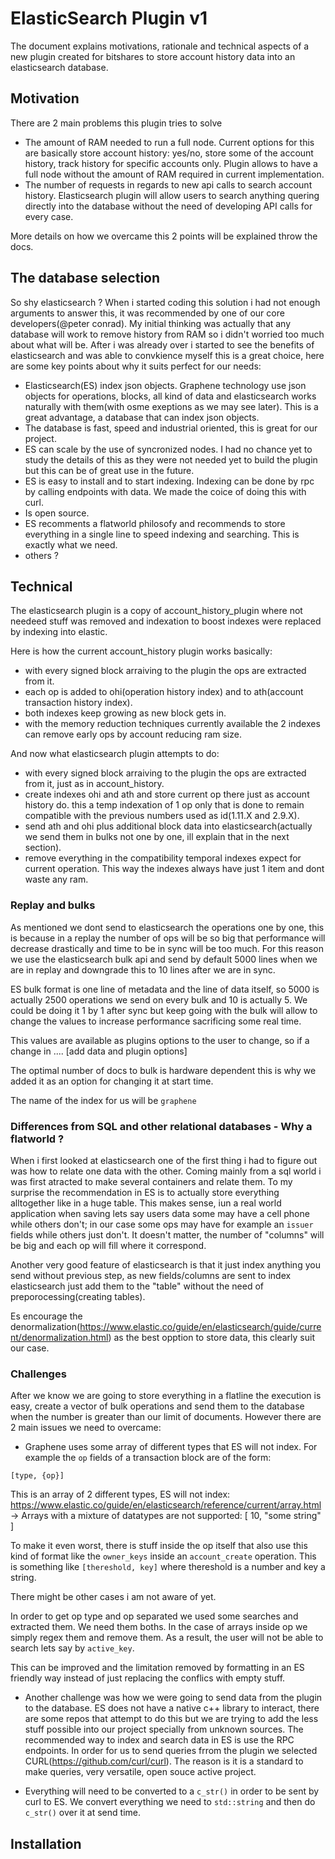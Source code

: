 # ElasticSearch Plugin v1

The document explains motivations, rationale and technical aspects of a new plugin created for bitshares to store account history data into an elasticsearch database.

## Motivation

There are 2 main problems this plugin tries to solve

- The amount of RAM needed to run a full node. Current options for this are basically store account history: yes/no, store some of the account history, track history for specific accounts only. Plugin allows to have a full node without the amount of RAM required in current implementation.
- The number of requests in regards to new api calls to search account history. Elasticsearch plugin will allow users to search anything quering directly into the database without the need of developing API calls for every case.

More details on how we overcame this 2 points will be explained throw the docs.

## The database selection

So shy elasticsearch ? When i started coding this solution i had not enough arguments to answer this, it was recommended by one of our core developers(@peter conrad). My initial thinking was actually that any database will work to remove history from RAM so i didn't worried too much about what will be. 
After i was already over i started to see the benefits of elasticsearch and was able to convkience myself this is a great choice, here are some key points about why it suits perfect for our needs:

- Elasticsearch(ES) index json objects. Graphene technology use json objects for operations, blocks, all kind of data and elasticsearch works naturally with them(with osme exeptions as we may see later). This is a great advantage, a database that can index json objects.
- The database is fast, speed and industrial oriented, this is great for our project.
- ES can scale by the use of syncronized nodes. I had no chance yet to study the details of this as they were not needed yet to build the plugin but this can be of great use in the future.
- ES is easy to install and to start indexing. Indexing can be done by rpc by calling endpoints with data. We made the coice of doing this with curl.
- Is open source.
- ES recomments a flatworld philosofy and recommends to store everything in a single line to speed indexing and searching. This is exactly what we need.
- others ?

## Technical

The elasticsearch plugin is a copy of account_history_plugin where not needeed stuff was removed and indexation to boost indexes were replaced by indexing into elastic.

Here is how the current account_history plugin works basically:
- with every signed block arraiving to the plugin the ops are extracted from it.
- each op is added to ohi(operation history index) and to ath(account transaction history index).
- both indexes keep growing as new block gets in.
- with the memory reduction techniques currently available the 2 indexes can remove early ops by account reducing ram size.

And now what elasticsearch plugin attempts to do:

- with every signed block arraiving to the plugin the ops are extracted from it, just as in account_history.
- create indexes ohi and ath and store current op there just as account history do. this a temp indexation of 1 op only that is done to remain compatible with the previous numbers used as id(1.11.X and 2.9.X).
- send ath and ohi plus additional block data into elasticsearch(actually we send them in bulks not one by one, ill explain that in the next section).
- remove everything in the compatibility temporal indexes expect for current operation. This way the indexes always have just 1 item and dont waste any ram.

### Replay and bulks

As mentioned we dont send to elasticsearch the operations one by one, this is because in a replay the number of ops will be so big that performance will decrease drastically and time to be in sync will be too much.
For this reason we use the elasticsearch bulk api and send by default 5000 lines when we are in replay and downgrade this to 10 lines after we are in sync.

ES bulk format is one line of metadata and the line of data itself, so 5000 is actually 2500 operations we send on every bulk and 10 is actually 5. We could be doing it 1 by 1 after sync but keep going with the bulk will allow to change the values to increase performance sacrificing some real time.

This values are available as plugins options to the user to change, so if a change in ....
[add data and plugin options]

The optimal number of docs to bulk is hardware dependent this is why we added it as an option for changing it at start time.

The name of the index for us will be `graphene`

### Differences from SQL and other relational databases - Why a flatworld ?

When i first looked at elasticsearch one of the first thing i had to figure out was how to relate one data with the other. Coming mainly from a sql world i was first atracted to make several containers and relate them. To my surprise the recommendation in ES is to actually store everything alltogether like in a huge table. 
This makes sense, iun a real world application when saving lets say users data some may have a cell phone while others don't; in our case some ops may have for example an  `issuer` fields while others just don't. It doesn't matter, the number of "columns" will be big and each op will fill where it correspond.

Another very good feature of elasticsearch is that it just index anything you send without previous step, as new fields/columns are sent to index elasticsearch just add them to the "table" without the need of preporocessing(creating tables).

Es encourage the denormalization(https://www.elastic.co/guide/en/elasticsearch/guide/current/denormalization.html) as the best opption to store data, this clearly suit our case.

### Challenges

After we know we are going to store everything in a flatline the execution is easy, create a vector of bulk operations and send them to the database when the number is greater than our limit of documents. However there are 2 main issues we need to overcame:

- Graphene uses some array of different types that ES will not index. For example the `op` fields of a transaction block are of the form:

`[type, {op}]`

This is an array of 2 different types, ES will not index: https://www.elastic.co/guide/en/elasticsearch/reference/current/array.html -> Arrays with a mixture of datatypes are not supported: [ 10, "some string" ]

To make it even worst, there is stuff inside the op itself that also use this kind of format like the `owner_keys` inside an `account_create` operation. This is something like `[thereshold, key]` where thereshold is a number and key a string.

There might be other cases i am not aware of yet.

In order to get op type and op separated we used some searches and extracted them. We need them boths. In the case of arrays inside op we simply regex them and remove them. As a result, the user will not be able to search lets say by `active_key`.

This can be improved and the limitation removed by formatting in an ES friendly way instead of just replacing the conflics with empty stuff.

- Another challenge was how we were going to send data from the plugin to the database. ES does not have a native c++ library to interact, there are some repos that attempt to do this but we are trying to add the less stuff possible into our project specially from unknown sources. The recommended way to index and search data in ES is use the RPC endpoints. In order for us to send queries frrom the plugin we selected CURL(https://github.com/curl/curl). The reason is it is a standard to make queries, very versatile, open souce active project.

- Everything will need to be converted to a `c_str()` in order to be sent by curl to ES. We convert everything we need to `std::string` and then do `c_str()` over it at send time. 

## Installation
